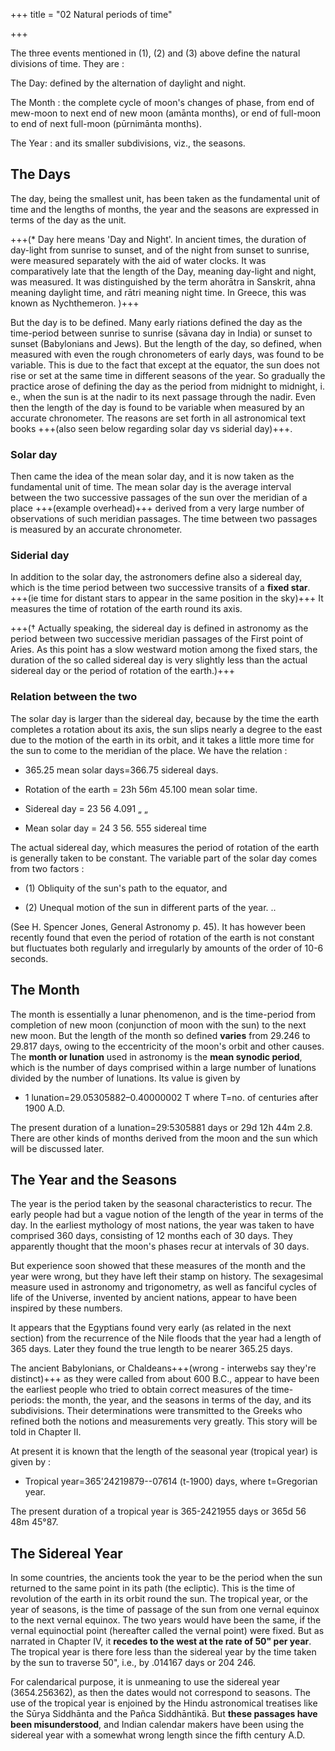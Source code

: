 +++
title = "02 Natural periods of time"

+++



The three events mentioned in (1), (2) and (3) above define the natural divisions of time. They are : 







The Day: defined by the alternation of daylight and night. 







The Month : the complete cycle of moon's changes of phase, from end of mew-moon to next end of new moon (amānta months), or end of full-moon to end of next full-moon (pūrnimānta months). 







The Year : and its smaller subdivisions, viz., the seasons. 







## The Days



The day, being the smallest unit, has been taken as the fundamental unit of time and the lengths of months, the year and the seasons are expressed in terms of the day as the unit. 







+++(* Day here means 'Day and Night'. In ancient times, the duration of day-light from sunrise to sunset, and of the night from sunset to sunrise, were measured separately with the aid of water clocks. It was comparatively late that the length of the Day, meaning day-light and night, was measured. It was distinguished by the term ahorātra in Sanskrit, ahna meaning daylight time, and rātri meaning night time. In Greece, this was known as Nychthemeron. )+++







But the day is to be defined. Many early riations defined the day as the time-period between sunrise to sunrise (sāvana day in India) or sunset to sunset (Babylonians and Jews). But the length of the day, so defined, when measured with even the rough chronometers of early days, was found to be variable. This is due to the fact that except at the equator, the sun does not rise or set at the same time in different seasons of the year. So gradually the practice arose of defining the day as the period from midnight to midnight, i. e., when the sun is at the nadir to its next passage through the nadir. Even then the length of the day is found to be variable when measured by an accurate chronometer. The reasons are set forth in all astronomical text books +++(also seen below regarding solar day vs siderial day)+++.







### Solar day



Then came the idea of the mean solar day, and it is now taken as the fundamental unit of time. The mean solar day is the average interval between the two successive passages of the sun over the meridian of a place +++(example overhead)+++ derived from a very large number of observations of such meridian passages. The time between two passages is measured by an accurate chronometer. 







### Siderial day



In addition to the solar day, the astronomers define also a sidereal day, which is the time period between two successive transits of a **fixed star**. +++(ie time for distant stars to appear in the same position in the sky)+++ It measures the time of rotation of the earth round its axis.







+++(† Actually speaking, the sidereal day is defined in astronomy as the period between two successive meridian passages of the First point of Aries. As this point has a slow westward motion among the fixed stars, the duration of the so called sidereal day is very slightly less than the actual sidereal day or the period of rotation of the earth.)+++ 







### Relation between the two



The solar day is larger than the sidereal day, because by the time the earth completes a rotation about its axis, the sun slips nearly a degree to the east due to the motion of the earth in its orbit, and it takes a little more time for the sun to come to the meridian of the place. We have the relation : 







- 365.25 mean solar days=366.75 sidereal days. 



- Rotation of the earth = 23h 56m 45.100 mean solar time. 



- Sidereal day = 23 56 4.091 „ „ 



- Mean solar day = 24 3 56. 555 sidereal time 







The actual sidereal day, which measures the period of rotation of the earth is generally taken to be constant. The variable part of the solar day comes from two factors : 







- (1) Obliquity of the sun's path to the equator, and 



- (2) Unequal motion of the sun in different parts of the year. .. 







(See H. Spencer Jones, General Astronomy p. 45). It has however been recently found that even the period of rotation of the earth is not constant but fluctuates both regularly and irregularly by amounts of the order of 10-6 seconds. 







## The Month



The month is essentially a lunar phenomenon, and is the time-period from completion of new moon (conjunction of moon with the sun) to the next new moon. But the length of the month so defined **varies** from 29.246 to 29.817 days, owing to the eccentricity of the moon's orbit and other causes. The **month or lunation** used in astronomy is the **mean synodic period**, which is the number of days comprised within a large number of lunations divided by the number of lunations. Its value is given by 







- 1 lunation=29.05305882–0.40000002 T where T=no. of centuries after 1900 A.D. 







The present duration of a lunation=29:5305881 days or 29d 12h 44m 2.8. There are other kinds of months derived from the moon and the sun which will be discussed later. 







## The Year and the Seasons



The year is the period taken by the seasonal characteristics to recur. The early people had but a vague notion of the length of the year in terms of the day. In the earliest mythology of most nations, the year was taken to have comprised 360 days, consisting of 12 months each of 30 days. They apparently thought that the moon's phases recur at intervals of 30 days. 







But experience soon showed that these measures of the month and the year were wrong, but they have left their stamp on history. The sexagesimal measure used in astronomy and trigonometry, as well as fanciful cycles of life of the Universe, invented by ancient nations, appear to have been inspired by these numbers. 







It appears that the Egyptians found very early (as related in the next section) from the recurrence of the Nile floods that the year had a length of 365 days. Later they found the true length to be nearer 365.25 days. 







The ancient Babylonians, or Chaldeans+++(wrong - interwebs say they're distinct)+++ as they were called from about 600 B.C., appear to have been the earliest people who tried to obtain correct measures of the time-periods: the month, the year, and the seasons in terms of the day, and its subdivisions. Their determinations were transmitted to the Greeks who refined both the notions and measurements very greatly. This story will be told in Chapter II. 







At present it is known that the length of the seasonal year (tropical year) is given by : 







- Tropical year=365'24219879--07614 (t-1900) days, where t=Gregorian year. 







The present duration of a tropical year is 365-2421955 days or 365d 56 48m 45°87. 











## The Sidereal Year 



In some countries, the ancients took the year to be the period when the sun returned to the same point in its path (the ecliptic). This is the time of revolution of the earth in its orbit round the sun. The tropical year, or the year of seasons, is the time of passage of the sun from one vernal equinox to the next vernal equinox. The two years would have been the same, if the vernal equinoctial point (hereafter called the vernal point) were fixed. But as narrated in Chapter IV, it **recedes to the west at the rate of 50" per year**. The tropical year is there fore less than the sidereal year by the time taken by the sun to traverse 50", i.e., by .014167 days or 204 246. 







For calendarical purpose, it is unmeaning to use the sidereal year (3654.256362), as then the dates would not correspond to seasons. The use of the tropical year is enjoined by the Hindu astronomical treatises like the Sūrya Siddhānta and the Pañca Siddhāntikā. But **these passages have been misunderstood**, and Indian calendar makers have been using the sidereal year with a somewhat wrong length since the fifth century A.D. 






